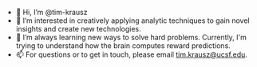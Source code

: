 - 👋 Hi, I’m @tim-krausz
- 👀 I’m interested in creatively applying analytic techniques to gain novel insights and create new technologies.
- 🌱 I’m always learning new ways to solve hard problems. Currently, I'm trying to understand how the brain computes reward predictions.
- 📫 For questions or to get in touch, please email tim.krausz@ucsf.edu.

<!---
tim-krausz/tim-krausz is a ✨ special ✨ repository because its `README.md` (this file) appears on your GitHub profile.
You can click the Preview link to take a look at your changes.
--->
